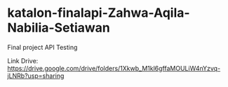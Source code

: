 # katalon-finalapi-Zahwa-Aqila-Nabilia-Setiawan
Final project API Testing 


Link Drive:
https://drive.google.com/drive/folders/1Xkwb_M1kl6gffaMOULiW4nYzvq-jLNRb?usp=sharing
